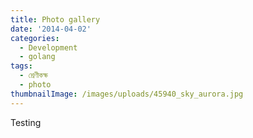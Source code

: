 ```yaml
---
title: Photo gallery
date: '2014-04-02'
categories:
  - Development
  - golang
tags:
  - শ্রেণীকক্ষ
  - photo
thumbnailImage: /images/uploads/45940_sky_aurora.jpg
---
```

Testing
